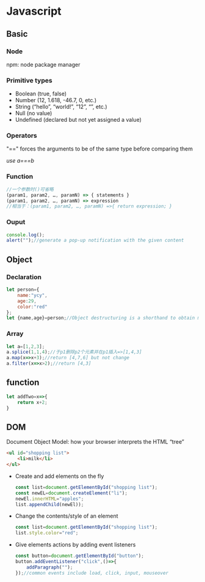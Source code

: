 # Javascript
## Basic
### Node

npm: node package manager

### Primitive types
- Boolean (true, false)
- Number (12, 1.618, -46.7, 0, etc.)
- String (“hello”, “world!”, “12”, “”, etc.)
- Null (no value)
- Undefined (declared but not yet assigned a value)

### Operators
"==" forces the arguments to be of the same type before comparing them

*use a===b*

### Function
```js
//一个参数时()可省略
(param1, param2, …, paramN) => { statements }
(param1, param2, …, paramN) => expression
//相当于：(param1, param2, …, paramN) =>{ return expression; }
```
### Ouput

```js
console.log();
alert("");//generate a pop-up notification with the given content
```
## Object
### Declaration
```js
let person={
    name:"ycy",
    age:29,
    color:"red"
};
let {name,age}=person;//Object destructuring is a shorthand to obtain multiple properties at once.

```
### Array
```js
let a=[1,2,3];
a.splice(1,1,4);//于p1删除p2个元素并在p1插入=>[1,4,3]
a.map(x=>x+3);//return [4,7,6] but not change
a.filter(x=>x>2);//return [4,3]
```
## function
```js
let addTwo=x=>{
    return x+2;
}
```

## DOM
Document Object Model: how your browser interprets the HTML “tree”
```html
<ul id="shopping list">
    <li>milk</li>
</ul>
```
- Create and add elements on the fly
    ```js
    const list=document.getElementById("shopping list");
    const newEL=document.createElement("li");
    newEl.innerHTML="apples";
    list.appendChild(newEl));
    ```
- Change the contents/style of an element
    ```js
    const list=document.getElementById("shopping list");
    list.style.color="red";
    ```
- Give elements actions by adding event listeners

    ```js
    const button=document.getElementById("button");
    button.addEventListener("click",()=>{
        addParagraph("");
    });//common events include load, click, input, mouseover
    ```